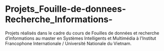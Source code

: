 # Projets_Fouille-de-donnees-Recherche_Informations-
Projets réalisés dans le cadre du cours de Fouilles de données et recherche d’informations au master en Systèmes Intelligents et Multimédia à l'Institut Francophone Internationale / Université Nationale du Vietnam.
